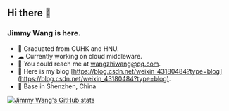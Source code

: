 ## Hi there 👋
### Jimmy Wang is here.
- 🔭 Graduated from CUHK and HNU.
- ☁  Currently working on cloud middleware.
- 📩 You could reach me at wangzhiwang@qq.com.
- 👯 Here is my blog [https://blog.csdn.net/weixin_43180484?type=blog](https://blog.csdn.net/weixin_43180484?type=blog).
- 🌱 Base in Shenzhen, China
<div>
  
  [![Jimmy Wang's GitHub stats](https://github-readme-stats.vercel.app/api?username=jimmywang6)](https://github.com/jimmywang6/github-readme-stats)
  
</div>  
